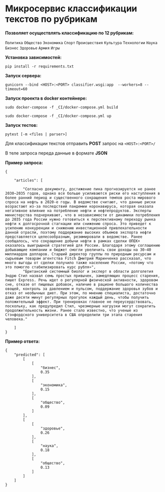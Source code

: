# Микросервис классификации текстов по рубрикам

**Позволяет осуществлять классификацию по 12 рубрикам:**

`Политика`
`Общество`
`Экономика`
`Спорт`
`Происшествия`
`Культура`
`Технологии`
`Наука`
`Бизнес`
`Здоровье`
`Армия`
`Игры`

**Установка зависимостей:**

`pip install -r requirements.txt`

**Запуск сервера:**

`gunicorn --bind <HOST>:<PORT> classifier.wsgi:app  --workers=8 --timeout=60`

**Запуск проекта в docker контейнере:**

`sudo docker-compose -f _CI/docker-compose.yml build`

`sudo docker-compose -f _CI/docker-compose.yml up`

**Запуск тестов:**

`pytest [-m <files | parser>]`

Для классификации текстов отправить **POST** запрос на `<HOST>:<PORT>/`

В теле запроса переда данные в формате **JSON**

**Пример запроса:**

    {

        "articles": [
    
            "Согласно документу, достижение пика прогнозируется не ранее 2030−2035 годов, однако все больше усиливаются риски его наступления в более ранний период и существенного сокращения темпов роста мирового спроса на нефть в 2020-е годы. В ведомстве считают, что данные риски возрастают из-за последствий пандемии коронавируса, которая оказала негативное влияние на потребление нефти и нефтепродуктов. Эксперты министерства подчеркивают, что в независимости от динамики потребления до 2035 года России нужно готовиться к перспективному переходу рынка нефти к долгосрочной стагнации или снижению спроса. Это приведет к усилению конкуренции и снижению инвестиционной привлекательности данной отрасли, поэтому поддержание высоких объемов экспорта нефти представляется целесообразным, резюмировали в ведомстве. Ранее сообщалось, что сокращение добычи нефти в рамках сделки ОПЕК+ оказалось выигрышной стратегией для России. Благодаря этому соглашению добывающие компании и бюджет смогли увеличить свои доходы на 30−40 миллиардов долларов. Старший директор группы по природным ресурсам и сырьевым товарам агентства Fitch Дмитрий Маринченко рассказал, что много выгоды от сделки получило также население России, «потому что это помогло стабилизировать курс рубля»",
            "Британский системный биолог и эксперт в области долголетия Эндрю Стил назвал семь простых привычек, замедляющих процесс старения, пишет Express. Речь идет о регулярной физической активности, здоровом сне, отказе от пищевых добавок, наличие в рационе большого количества овощей, контроль за давлением и пульсом, поддержание здоровья зубов и отказ от необычных диет. При этом, по мнению специалиста, достаточно даже десяти минут регулярных прогулок каждый день, чтобы получить положительный эффект. При тренировках главное не переусердствовать, поскольку, как предупредил Стил, чрезмерные нагрузки могут сократить продолжительность жизни. Ранее стало известно, что ученые из Стэнфордского университета в США определили три этапа старения человека."
    
        ]
    }

**Пример ответа:**

    {
        "predicted": [
            [
                [
                    "бизнес",
                    0.35
                ],
                [
                    "экономика",
                    0.15
                ],
                [
                    "общество",
                    0.09
                ]
            ],
            [
                [
                    "здоровье",
                    0.26
                ],
                [
                    "наука",
                    0.18
                ],
                [
                    "общество",
                    0.13
                ]
            ]
        ]
    }
